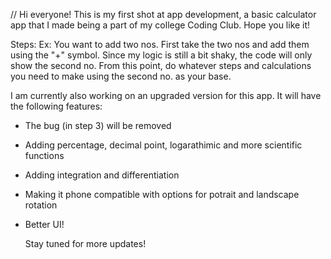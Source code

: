 // Hi everyone! This is my first shot at app development, a basic calculator app that I made being a part of my college Coding Club. Hope you like it!

Steps: Ex: You want to add two nos. First take the two nos and add them using the "+" symbol. Since my logic is still a bit shaky, the code will only show the second no. From this point, do whatever steps and calculations you need to make using the second no. as your base. 

I am currently also working on an upgraded version for this app. It will have the following features:
- The bug (in step 3) will be removed
- Adding percentage, decimal point, logarathimic and more scientific functions
- Adding integration and differentiation
- Making it phone compatible with options for potrait and landscape rotation
- Better UI!

  Stay tuned for more updates!
